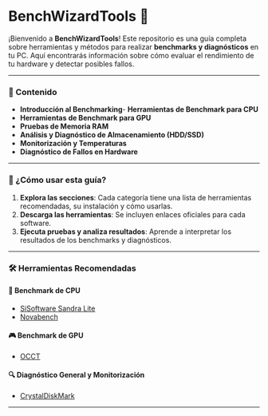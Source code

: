 # BenchWizardTools 🐢

¡Bienvenido a **BenchWizardTools**! Este repositorio es una guía completa sobre herramientas y métodos para realizar **benchmarks y diagnósticos** en tu PC. Aquí encontrarás información sobre cómo evaluar el rendimiento de tu hardware y detectar posibles fallos.

---

### 📌 Contenido

- **Introducción al Benchmarking**- **Herramientas de Benchmark para CPU**
- **Herramientas de Benchmark para GPU**
- **Pruebas de Memoria RAM**
- **Análisis y Diagnóstico de Almacenamiento (HDD/SSD)**
- **Monitorización y Temperaturas**
- **Diagnóstico de Fallos en Hardware**
  
---

### 👀️ ¿Cómo usar esta guía?

1. **Explora las secciones**: Cada categoría tiene una lista de herramientas recomendadas, su instalación y cómo usarlas.
2. **Descarga las herramientas**: Se incluyen enlaces oficiales para cada software.
3. **Ejecuta pruebas y analiza resultados**: Aprende a interpretar los resultados de los benchmarks y diagnósticos.

---

### 🛠️ Herramientas Recomendadas

#### 🦜 **Benchmark de CPU**

- [SiSoftware Sandra Lite](https://www.sisoftware.co.uk/)
- [Novabench](https://novabench.com/)

#### 🎮 **Benchmark de GPU**

- [OCCT](https://www.ocbase.com/)

#### 🔍 **Diagnóstico General y Monitorización**

- [CrystalDiskMark](https://crystalmark.info/en/software/crystaldiskmark/)

---




